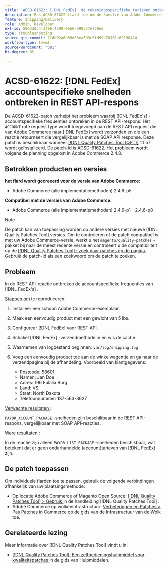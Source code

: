 ```yaml
---
title: 'ACSD-61622: [!DNL FedEx]  de rekeningsspecifieke tarieven ontbreken in REST API reactie'
description: Pas ACSD-61622 flard toe om de kwestie van Adobe Commerce te bevestigen waar  [!DNL FedEx]  rekeningsspecifieke tarieven van de REST API reactie missen.
feature: Shipping/Delivery
role: Admin, Developer
exl-id: 59e33dc4-3f9b-4590-95b6-e98c77e750ee
type: Troubleshooting
source-git-commit: 7fdb02a6d89d50ea593c5fd99d78101f89198424
workflow-type: tm+mt
source-wordcount: '381'
ht-degree: 0%

---
```


# ACSD-61622: [!DNL FedEx] accountspecifieke snelheden ontbreken in REST API-respons

De ACSD-61622-patch verhelpt het probleem waarbij [!DNL FedEx's] -accountspecifieke frequenties ontbreken in de REST API-respons. Het `ACCOUNT` rate request type wordt toegevoegd aan de REST API request die van Adobe Commerce naar [!DNL FedEx] wordt verzonden en die een reactie retourneert die vergelijkbaar is met de SOAP API response. Deze patch is beschikbaar wanneer [[!DNL Quality Patches Tool (QPT)]](/help/tools/quality-patches-tool/quality-patches-tool-to-self-serve-quality-patches.md) 1.1.57 wordt geïnstalleerd. De patch-id is ACSD-61622. Het probleem wordt volgens de planning opgelost in Adobe Commerce 2.4.8.

## Betrokken producten en versies

**het flard wordt gecreeerd voor de versie van Adobe Commerce:**

* Adobe Commerce (alle implementatiemethoden) 2.4.6-p5

**Compatibel met de versies van Adobe Commerce:**

* Adobe Commerce (alle implementatiemethoden) 2.4.6-p1 - 2.4.6-p8

>[!NOTE]
>
>De patch kan van toepassing worden op andere versies met nieuwe [!DNL Quality Patches Tool] versies. Om te controleren of de patch compatibel is met uw Adobe Commerce-versie, werkt u het `magento/quality-patches` -pakket bij naar de meest recente versie en controleert u de compatibiliteit op de [[!DNL Quality Patches Tool] : zoek naar patches op de pagina ](https://experienceleague.adobe.com/tools/commerce-quality-patches/index.html?lang=nl-NL) . Gebruik de patch-id als een zoekwoord om de patch te zoeken.

## Probleem

In de REST API-reactie ontbreken de accountspecifieke frequenties van [!DNL FedEx's] .

<u> Stappen om </u> te reproduceren:

1. Installeer een schoon Adobe Commerce-exemplaar.
1. Maak een eenvoudig product met een gewicht van 5 lbs.
1. Configureer [!DNL FedEx] voor REST API.
1. Schakel [!DNL FedEx] -verzendmethode in en wis de cache.
1. Waarnemen van logbestand beginnen: `var/log/shipping.log`
1. Voeg een eenvoudig product toe aan de winkelwagentje en ga naar de verzendpagina bij de afhandeling. Voorbeeld van klantgegevens:

   * Postcode: 58601
   * Namen: Jan Doe
   * Adres: 196 Eulalia Burg
   * Land: VS
   * Staat: North Dakota
   * Telefoonnummer: 187-563-3627

<u> Verwachte resultaten </u>:

`PAYOR_ACCOUNT_PACKAGE` -snelheden zijn beschikbaar in de REST API-respons, vergelijkbaar met SOAP API-reacties.

<u> Ware resultaten </u>:

In de reactie zijn alleen `PAYOR_LIST_PACKAGE` -snelheden beschikbaar, wat betekent dat er geen onderhandelde (account)tarieven van [!DNL FedEx] zijn.

## De patch toepassen

Om individuele flarden toe te passen, gebruik de volgende verbindingen afhankelijk van uw plaatsingsmethode:

* Op locatie Adobe Commerce of Magento Open Source: [[!DNL Quality Patches Tool] > Gebruik ](/help/tools/quality-patches-tool/usage.md) in de handleiding [!DNL Quality Patches Tool] .
* Adobe Commerce op wolkeninfrastructuur: [ Verbeteringen en Patches > Pas Patches ](https://experienceleague.adobe.com/docs/commerce-cloud-service/user-guide/develop/upgrade/apply-patches.html?lang=nl-NL) in Commerce op de gids van de Infrastructuur van de Wolk toe.

## Gerelateerde lezing

Meer informatie over [!DNL Quality Patches Tool] vindt u in:

* [[!DNL Quality Patches Tool]: Een zelfbedieningshulpmiddel voor kwaliteitspatches ](/help/tools/quality-patches-tool/quality-patches-tool-to-self-serve-quality-patches.md) in de gids van Hulpmiddelen.
